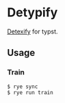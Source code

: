 # Detypify

[Detexify](http://detexify.kirelabs.org/classify.html) for typst.

## Usage

### Train

```console
$ rye sync
$ rye run train
```
